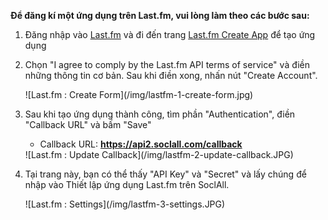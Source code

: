 __Để đăng kí một ứng dụng trên Last.fm, vui lòng làm theo các bước sau:__

1. Đăng nhập vào [Last.fm](http://www.last.fm/) và đi đến trang [Last.fm Create App](http://www.last.fm/api/account/create) để tạo ứng dụng
2. Chọn "I agree to comply by the Last.fm API terms of service" và điền những thông tin cơ bản. Sau khi điền xong, nhấn nút "Create Account".
    <div class="soclall-br"></div>
    ![Last.fm : Create Form](/img/lastfm-1-create-form.jpg)
    <div class="soclall-br"></div>
3. Sau khi tạo ứng dụng thành công, tìm phần "Authentication", điền "Callback URL" và bấm "Save"
    * Callback URL: __https://api2.soclall.com/callback__
    
    <div class="soclall-br"></div>
    ![Last.fm : Update Callback](/img/lastfm-2-update-callback.JPG)
    <div class="soclall-br"></div>
    
4. Tại trang này, bạn có thể thấy "API Key" và "Secret" và lấy chúng để nhập vào Thiết lập ứng dụng Last.fm trên SoclAll.
    <div class="soclall-br"></div>
    ![Last.fm : Settings](/img/lastfm-3-settings.JPG)
    <div class="soclall-br"></div>
